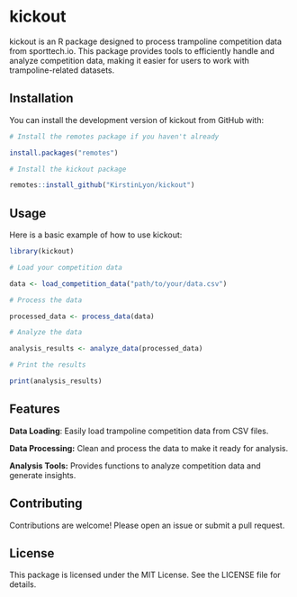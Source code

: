 # kickout

kickout is an R package designed to process trampoline competition data from sporttech.io. This package provides tools to efficiently handle and analyze competition data, making it easier for users to work with trampoline-related datasets.

## Installation

You can install the development version of kickout from GitHub with:

``` r
# Install the remotes package if you haven't already

install.packages("remotes")

# Install the kickout package

remotes::install_github("KirstinLyon/kickout")
```

## Usage

Here is a basic example of how to use kickout:

``` r
library(kickout)

# Load your competition data

data <- load_competition_data("path/to/your/data.csv")

# Process the data

processed_data <- process_data(data)

# Analyze the data

analysis_results <- analyze_data(processed_data)

# Print the results

print(analysis_results)
```

## Features

**Data Loading**: Easily load trampoline competition data from CSV files.

**Data Processing:** Clean and process the data to make it ready for analysis.

**Analysis Tools:** Provides functions to analyze competition data and generate insights.

## Contributing

Contributions are welcome! Please open an issue or submit a pull request.

## License

This package is licensed under the MIT License. See the LICENSE file for details.

